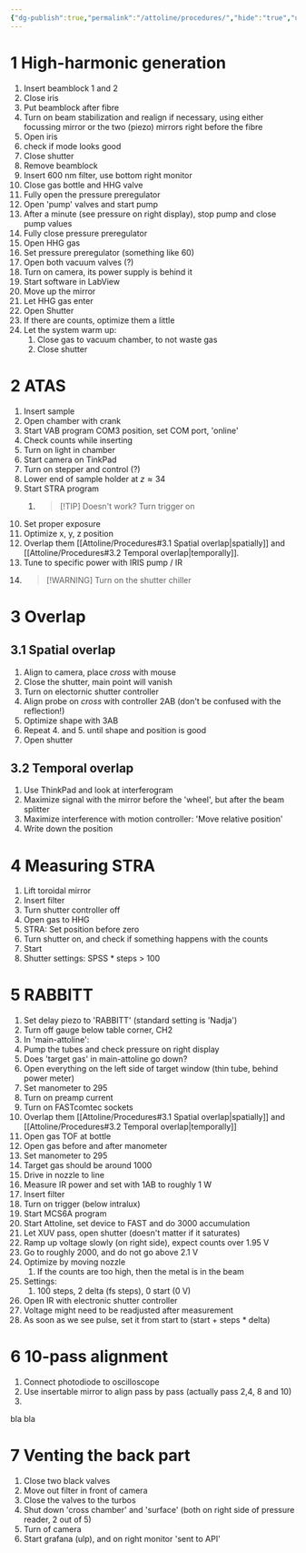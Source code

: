 ```yaml
---
{"dg-publish":true,"permalink":"/attoline/procedures/","hide":"true","updated":"2025-01-18T17:55:01.211+01:00"}
---
```


# 1 High-harmonic generation

1. Insert beamblock 1 and 2
2. Close iris
3. Put beamblock after fibre
4. Turn on beam stabilization and realign if necessary, using either focussing mirror or the two (piezo) mirrors right before the fibre
5. Open iris
6. check if mode looks good
7. Close shutter
8. Remove beamblock
9. Insert 600 nm filter, use bottom right monitor
10. Close gas bottle and HHG valve
11. Fully open the pressure preregulator
12. Open 'pump' valves and start pump
13. After a minute (see pressure on right display), stop pump and close pump values
14. Fully close pressure preregulator
15. Open HHG gas
16. Set pressure preregulator (something like 60)
17. Open both vacuum valves (?)
18. Turn on camera, its power supply is behind it
19. Start software in LabView
20. Move up the mirror
21. Let HHG gas enter
22. Open Shutter
23. If there are counts, optimize them a little
24. Let the system warm up: 
	1. Close gas to vacuum chamber, to not waste gas
	2. Close shutter

# 2 ATAS
1. Insert sample
2. Open chamber with crank
3. Start VAB program COM3 position, set COM port, 'online'
4. Check counts while inserting
5. Turn on light in chamber
6. Start camera on TinkPad
7. Turn on stepper and control (?)
8. Lower end of sample holder at $z\approx 34$ 
9. Start STRA program 
	1. >[!TIP] Doesn't work? Turn trigger on
10. Set proper exposure
11. Optimize x, y, z position
12. Overlap them [[Attoline/Procedures#3.1 Spatial overlap\|spatially]] and [[Attoline/Procedures#3.2 Temporal overlap\|temporally]].
13. Tune to specific power with IRIS pump / IR
14. > [!WARNING] Turn on the shutter chiller

# 3 Overlap
## 3.1 Spatial overlap
1. Align to camera, place _cross_ with mouse
2. Close the shutter, main point will vanish
3. Turn on electornic shutter controller
4. Align probe on _cross_ with controller 2AB (don't be confused with the reflection!)
5. Optimize shape with 3AB
6. Repeat 4. and 5. until shape and position is good
7. Open shutter
## 3.2 Temporal overlap
1. Use ThinkPad and look at interferogram
2. Maximize signal with the mirror before the 'wheel', but after the beam splitter
3. Maximize interference with motion controller: 'Move relative position'
4. Write down the position
# 4 Measuring STRA
1. Lift toroidal mirror
2. Insert filter
3. Turn shutter controller off
4. Open gas to HHG
5. STRA: Set position before zero
6. Turn shutter on, and check if something happens with the counts
7. Start
8. Shutter settings: SPSS * steps > 100

# 5 RABBITT
1. Set delay piezo to 'RABBITT' (standard setting is 'Nadja')
2. Turn off gauge below table corner, CH2
3. In 'main-attoline':
4. Pump the tubes and check pressure on right display
5. Does 'target gas' in main-attoline go down?
6. Open everything on the left side of target window (thin tube, behind power meter)
7. Set manometer to 295
8. Turn on preamp current
9. Turn on FASTcomtec sockets
10. Overlap them [[Attoline/Procedures#3.1 Spatial overlap\|spatially]] and [[Attoline/Procedures#3.2 Temporal overlap\|temporally]]
11. Open gas TOF at bottle
12. Open gas before and after manometer
13. Set manometer to 295
14. Target gas should be around 1000
15. Drive in nozzle to line
16. Measure IR power and set with 1AB to roughly 1 W
17. Insert filter
18. Turn on trigger (below intralux)
19. Start MCS6A program
20. Start Attoline, set device to FAST and do 3000 accumulation
21. Let XUV pass, open shutter (doesn't matter if it saturates)
22. Ramp up voltage slowly (on right side), expect counts over 1.95 V
23. Go to roughly 2000, and do not go above 2.1 V
24. Optimize by moving nozzle
	1. If the counts are too high, then the metal is in the beam
25. Settings:
	1. 100 steps, 2 delta (fs steps), 0 start (0 V)
26. Open IR with electronic shutter controller
27. Voltage might need to be readjusted after measurement
28. As soon as we see pulse, set it from start to (start + steps * delta)
# 6 10-pass alignment
1. Connect photodiode to oscilloscope
2. Use insertable mirror to align pass by pass (actually pass 2,4, 8 and 10)
3. 
bla bla

# 7 Venting the back part
1. Close two black valves
2. Move out filter in front of camera
3. Close the valves to the turbos
4. Shut down 'cross chamber' and 'surface' (both on right side of pressure reader, 2 out of 5)
5. Turn of camera
6. Start grafana (ulp), and on right monitor 'sent to API'
